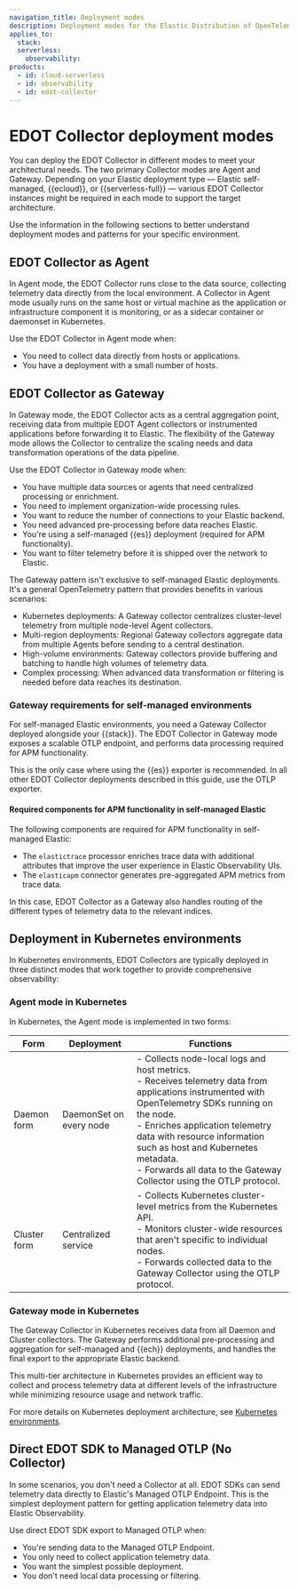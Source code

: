 ```yaml
---
navigation_title: Deployment modes
description: Deployment modes for the Elastic Distribution of OpenTelemetry (EDOT) Collector, including Agent and Gateway modes and when to use each.
applies_to:
  stack:
  serverless:
    observability:
products:
  - id: cloud-serverless
  - id: observability
  - id: edot-collector
---
```


# EDOT Collector deployment modes

You can deploy the EDOT Collector in different modes to meet your architectural needs. The two primary Collector modes are Agent and Gateway. Depending on your Elastic deployment type — Elastic self-managed, {{ecloud}}, or {{serverless-full}} — various EDOT Collector instances might be required in each mode to support the target architecture.

Use the information in the following sections to better understand deployment modes and patterns for your specific environment.

## EDOT Collector as Agent

In Agent mode, the EDOT Collector runs close to the data source, collecting telemetry data directly from the local environment. A Collector in Agent mode usually runs on the same host or virtual machine as the application or infrastructure component it is monitoring, or as a sidecar container or daemonset in Kubernetes.

Use the EDOT Collector in Agent mode when:

- You need to collect data directly from hosts or applications.
- You have a deployment with a small number of hosts.

## EDOT Collector as Gateway

In Gateway mode, the EDOT Collector acts as a central aggregation point, receiving data from multiple EDOT Agent collectors or instrumented applications before forwarding it to Elastic. The flexibility of the Gateway mode allows the Collector to centralize the scaling needs and data transformation operations of the data pipeline.

Use the EDOT Collector in Gateway mode when:

- You have multiple data sources or agents that need centralized processing or enrichment.
- You need to implement organization-wide processing rules.
- You want to reduce the number of connections to your Elastic backend.
- You need advanced pre-processing before data reaches Elastic.
- You're using a self-managed {{es}} deployment (required for APM functionality).
- You want to filter telemetry before it is shipped over the network to Elastic.

The Gateway pattern isn't exclusive to self-managed Elastic deployments. It's a general OpenTelemetry pattern that provides benefits in various scenarios:

- Kubernetes deployments: A Gateway collector centralizes cluster-level telemetry from multiple node-level Agent collectors.
- Multi-region deployments: Regional Gateway collectors aggregate data from multiple Agents before sending to a central destination.
- High-volume environments: Gateway collectors provide buffering and batching to handle high volumes of telemetry data.
- Complex processing: When advanced data transformation or filtering is needed before data reaches its destination.

### Gateway requirements for self-managed environments

For self-managed Elastic environments, you need a Gateway Collector deployed alongside your {{stack}}. The EDOT Collector in Gateway mode exposes a scalable OTLP endpoint, and performs data processing required for APM functionality.

This is the only case where using the {{es}} exporter is recommended. In all other EDOT Collector deployments described in this guide, use the OTLP exporter.

#### Required components for APM functionality in self-managed Elastic

The following components are required for APM functionality in self-managed Elastic:

- The `elastictrace` processor enriches trace data with additional attributes that improve the user experience in Elastic Observability UIs.
- The `elasticapm` connector generates pre-aggregated APM metrics from trace data.

In this case, EDOT Collector as a Gateway also handles routing of the different types of telemetry data to the relevant indices.

## Deployment in Kubernetes environments

In Kubernetes environments, EDOT Collectors are typically deployed in three distinct modes that work together to provide comprehensive observability:

### Agent mode in Kubernetes

In Kubernetes, the Agent mode is implemented in two forms:

| Form | Deployment | Functions |
|------|------------|-----------|
| Daemon form | DaemonSet on every node | - Collects node-local logs and host metrics.<br>- Receives telemetry data from applications instrumented with OpenTelemetry SDKs running on the node.<br>- Enriches application telemetry data with resource information such as host and Kubernetes metadata.<br>- Forwards all data to the Gateway Collector using the OTLP protocol. |
| Cluster form | Centralized service | - Collects Kubernetes cluster-level metrics from the Kubernetes API.<br>- Monitors cluster-wide resources that aren't specific to individual nodes.<br>- Forwards collected data to the Gateway Collector using the OTLP protocol. |

### Gateway mode in Kubernetes

The Gateway Collector in Kubernetes receives data from all Daemon and Cluster collectors. The Gateway performs additional pre-processing and aggregation for self-managed and {{ech}} deployments, and handles the final export to the appropriate Elastic backend.

This multi-tier architecture in Kubernetes provides an efficient way to collect and process telemetry data at different levels of the infrastructure while minimizing resource usage and network traffic.

For more details on Kubernetes deployment architecture, see [Kubernetes environments](../architecture/k8s.md).

## Direct EDOT SDK to Managed OTLP (No Collector)

In some scenarios, you don't need a Collector at all. EDOT SDKs can send telemetry data directly to Elastic's Managed OTLP Endpoint. This is the simplest deployment pattern for getting application telemetry data into Elastic Observability.

Use direct EDOT SDK export to Managed OTLP when:

- You're sending data to the Managed OTLP Endpoint.
- You only need to collect application telemetry data.
- You want the simplest possible deployment.
- You don't need local data processing or filtering.
